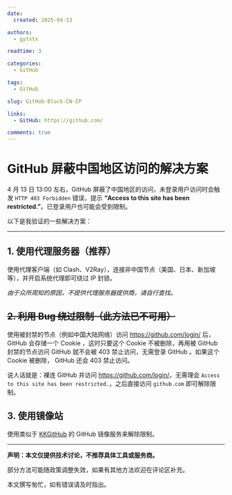 ```yaml
---
date:
  created: 2025-04-13

authors:
  - gytxtx

readtime: 3

categories:
  - GitHub

tags:
  - GitHub

slug: GitHub-Block-CN-IP

links:
  - GitHub: https://github.com/

comments: true
---
```


# GitHub 屏蔽中国地区访问的解决方案

4 月 13 日 13:00 左右，GitHub 屏蔽了中国地区的访问，未登录用户访问时会触发 `HTTP 403 Forbidden` 错误，提示 **“Access to this site has been restricted.”**。已登录用户也可能会受到限制。

以下是我验证的一些解决方案：

<!-- more -->

---

## 1. 使用代理服务器（推荐）
使用代理客户端（如 Clash、V2Ray），连接非中国节点（美国、日本、新加坡等），并开启系统代理即可绕过 IP 封锁。

*由于众所周知的原因，不提供代理服务器提供商，请自行查找。*

## ~~2. 利用 Bug 绕过限制（此方法已不可用）~~
使用被封禁的节点（例如中国大陆网络）访问 <https://github.com/login/> 后， GitHub 会存储一个 Cookie ，这时只要这个 Cookie 不被删除，再用被 GitHub 封禁的节点访问 GitHub 就不会被 403 禁止访问，无需登录 GitHub 。如果这个 Cookie 被删除， GitHub 还会 403 禁止访问。

说人话就是：裸连 GitHub 并访问 <https://github.com/login/>，无需理会 `Access to this site has been restricted.`，之后直接访问 `github.com` 即可解除限制。

## 3. 使用镜像站
使用类似于 [KKGitHub](https://kkgithub.com/) 的 GitHub 镜像服务来解除限制。

---

**声明：本文仅提供技术讨论，不推荐具体工具或服务商。**

部分方法可能随政策调整失效，如果有其他方法欢迎在评论区补充。

本文撰写匆忙，如有错误请及时指出。
